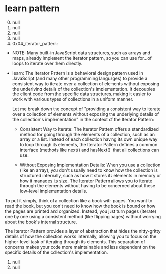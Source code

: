 # learn pattern

0. null
1. null
2. null
3. null
4. 0x04_iterator_pattern:

- NOTE: Many built-in JavaScript data structures, such as arrays and maps, already implement the iterator pattern, so you can use for...of loops to iterate over them directly.

- learn:
  The Iterator Pattern is a behavioral design pattern used in JavaScript (and many other programming languages) to provide a consistent way to iterate over a collection of elements without exposing the underlying details of the collection's implementation. It decouples the client code from the specific data structures, making it easier to work with various types of collections in a uniform manner.

  Let me break down the concept of "providing a consistent way to iterate over a collection of elements without exposing the underlying details of the collection's implementation" in the context of the Iterator Pattern:

  - Consistent Way to Iterate: The Iterator Pattern offers a standardized method for going through the elements of a collection, such as an array or a list. Instead of each collection having its own unique way to loop through its elements, the Iterator Pattern defines a common interface (methods like next() and hasNext()) that all collections can use.

  - Without Exposing Implementation Details: When you use a collection (like an array), you don't usually need to know how the collection is structured internally, such as how it stores its elements in memory or how it manages its size. The Iterator Pattern allows you to iterate through the elements without having to be concerned about these low-level implementation details.

To put it simply, think of a collection like a book with pages. You want to read the book, but you don't need to know how the book is bound or how the pages are printed and organized. Instead, you just turn pages (iterate) one by one using a consistent method (like flipping pages) without worrying about the book's internal structure.

The Iterator Pattern provides a layer of abstraction that hides the nitty-gritty details of how the collection works internally, allowing you to focus on the higher-level task of iterating through its elements. This separation of concerns makes your code more maintainable and less dependent on the specific details of the collection's implementation.

1. null
2. null
